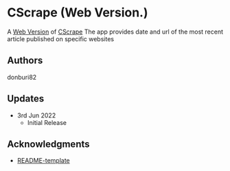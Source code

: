 # CScrape (Web Version.)

A [Web Version](https://cscrape-web.herokuapp.com/) of [CScrape](https://github.com/donburi82/CScrape)
The app provides date and url of the most recent article published on specific websites

## Authors

donburi82

## Updates

* 3rd Jun 2022
    * Initial Release

## Acknowledgments

-   [README-template](https://gist.github.com/DomPizzie/7a5ff55ffa9081f2de27c315f5018afc)
